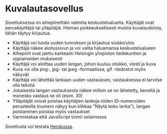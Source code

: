 # Kuvalautasovellus
Sovelluksessa on aihepiireittäin valmiita keskustelualueita. Käyttäjät ovat peruskäyttäjiä tai ylläpitäjiä. Hieman poikkeuksellisesti muista kuvalaudoista, tähän täytyy kirjautua.

- Käyttäjä voi luoda uuden tunnuksen ja kirjautua sisään/ulos
- Käyttäjä näkee aloitussivun ja voi valita haluamansa keskustelualueen
- Aihepiirit ovat jaettu karkeasti Helsingin yliopiston tiedekuntien ja oppiaineiden mukaisesti
- Käyttäjä voi aloittaa uuden langan, johon kuuluu otsikko, viesti ja kuva
- Kuva voi olla png-, jpg- tai jpeg -formaatissa, gif -tiedostot myös näkyvät
- Käyttäjä voi lähettää lankaan uuden vastauksen, vastauksessa ei tarvitse olla tekstiä
- Jokaisesta langan vastauksesta näkee milloin se on lähetetty, keneltä ja monesko vastaus se oli (esim. 30)
- Ylläpitäjät voivat poistaa käyttäjien lankoja niiden ID-numeroiden perusteella (numero näkyy kun klikkaa "Näytä koko lanka"), langan poistaminen poistaa myös vastaukset
- Varmistakaa että JavaScript toimii selaimessa

Sovellusta voi testata [Herokussa](https://tsoha-imageboard.herokuapp.com/).
